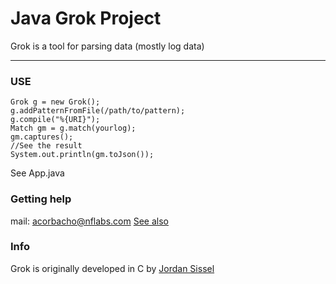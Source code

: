 # Java Grok Project

Grok is a tool for parsing data (mostly log data)

-----------------------

### USE

	Grok g = new Grok();
	g.addPatternFromFile(/path/to/pattern);
	g.compile("%{URI}");
	Match gm = g.match(yourlog);
	gm.captures();
	//See the result
	System.out.println(gm.toJson());

See App.java

### Getting help
mail: acorbacho@nflabs.com
[See also](http://www.nflabs.com)

### Info
Grok is originally developed in C by [Jordan Sissel](https://github.com/jordansissel/grok)


